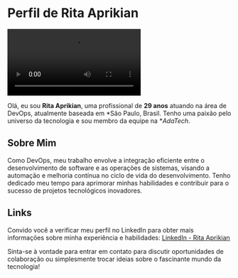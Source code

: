 # Perfil de Rita Aprikian

![Rita Aprikian](https://cdnl.iconscout.com/lottie/premium/preview-watermark/female-web-developer-4563721-3817229.mp4)

Olá, eu sou **Rita Aprikian**, uma profissional de **29 anos** atuando na área de DevOps, atualmente baseada em *São Paulo, Brasil. Tenho uma paixão pelo universo da tecnologia e sou membro da equipe na **AdaTech*.

## Sobre Mim

Como DevOps, meu trabalho envolve a integração eficiente entre o desenvolvimento de software e as operações de sistemas, visando a automação e melhoria contínua no ciclo de vida do desenvolvimento. Tenho dedicado meu tempo para aprimorar minhas habilidades e contribuir para o sucesso de projetos tecnológicos inovadores.

## Links

Convido você a verificar meu perfil no LinkedIn para obter mais informações sobre minha experiência e habilidades: [LinkedIn - Rita Aprikian](https://www.linkedin.com/in/ritaaprikian/)

Sinta-se à vontade para entrar em contato para discutir oportunidades de colaboração ou simplesmente trocar ideias sobre o fascinante mundo da tecnologia!
